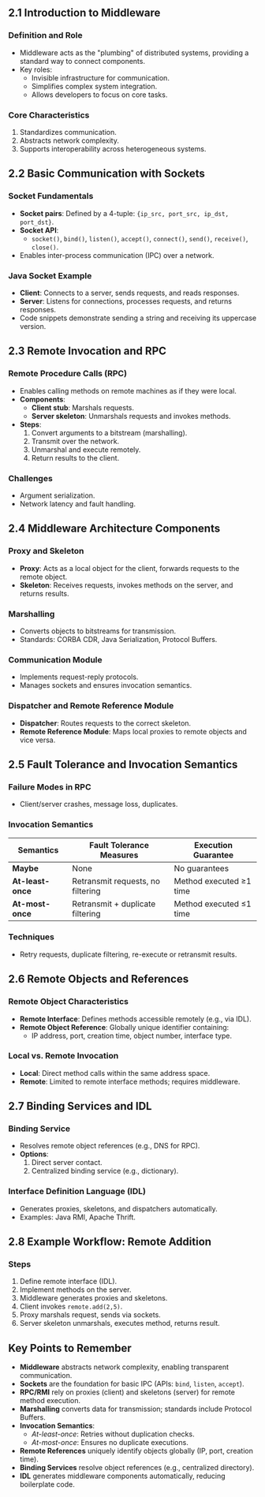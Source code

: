 ## 2.1 Introduction to Middleware

### Definition and Role

- Middleware acts as the "plumbing" of distributed systems, providing a standard way to connect components.
- Key roles:
  - Invisible infrastructure for communication.
  - Simplifies complex system integration.
  - Allows developers to focus on core tasks.

### Core Characteristics

1. Standardizes communication.
2. Abstracts network complexity.
3. Supports interoperability across heterogeneous systems.

## 2.2 Basic Communication with Sockets

### Socket Fundamentals

- **Socket pairs**: Defined by a 4-tuple: `{ip_src, port_src, ip_dst, port_dst}`.
- **Socket API**:
  - `socket()`, `bind()`, `listen()`, `accept()`, `connect()`, `send()`, `receive()`, `close()`.
- Enables inter-process communication (IPC) over a network.

### Java Socket Example

- **Client**: Connects to a server, sends requests, and reads responses.
- **Server**: Listens for connections, processes requests, and returns responses.
- Code snippets demonstrate sending a string and receiving its uppercase version.

## 2.3 Remote Invocation and RPC

### Remote Procedure Calls (RPC)

- Enables calling methods on remote machines as if they were local.
- **Components**:
  - **Client stub**: Marshals requests.
  - **Server skeleton**: Unmarshals requests and invokes methods.
- **Steps**:
  1. Convert arguments to a bitstream (marshalling).
  2. Transmit over the network.
  3. Unmarshal and execute remotely.
  4. Return results to the client.

### Challenges

- Argument serialization.
- Network latency and fault handling.

## 2.4 Middleware Architecture Components

### Proxy and Skeleton

- **Proxy**: Acts as a local object for the client, forwards requests to the remote object.
- **Skeleton**: Receives requests, invokes methods on the server, and returns results.

### Marshalling

- Converts objects to bitstreams for transmission.
- Standards: CORBA CDR, Java Serialization, Protocol Buffers.

### Communication Module

- Implements request-reply protocols.
- Manages sockets and ensures invocation semantics.

### Dispatcher and Remote Reference Module

- **Dispatcher**: Routes requests to the correct skeleton.
- **Remote Reference Module**: Maps local proxies to remote objects and vice versa.

## 2.5 Fault Tolerance and Invocation Semantics

### Failure Modes in RPC

- Client/server crashes, message loss, duplicates.

### Invocation Semantics

| Semantics         | Fault Tolerance Measures          | Execution Guarantee     |
| ----------------- | --------------------------------- | ----------------------- |
| **Maybe**         | None                              | No guarantees           |
| **At-least-once** | Retransmit requests, no filtering | Method executed ≥1 time |
| **At-most-once**  | Retransmit + duplicate filtering  | Method executed ≤1 time |

### Techniques

- Retry requests, duplicate filtering, re-execute or retransmit results.

## 2.6 Remote Objects and References

### Remote Object Characteristics

- **Remote Interface**: Defines methods accessible remotely (e.g., via IDL).
- **Remote Object Reference**: Globally unique identifier containing:
  - IP address, port, creation time, object number, interface type.

### Local vs. Remote Invocation

- **Local**: Direct method calls within the same address space.
- **Remote**: Limited to remote interface methods; requires middleware.

## 2.7 Binding Services and IDL

### Binding Service

- Resolves remote object references (e.g., DNS for RPC).
- **Options**:
  1. Direct server contact.
  2. Centralized binding service (e.g., dictionary).

### Interface Definition Language (IDL)

- Generates proxies, skeletons, and dispatchers automatically.
- Examples: Java RMI, Apache Thrift.

## 2.8 Example Workflow: Remote Addition

### Steps

1. Define remote interface (IDL).
2. Implement methods on the server.
3. Middleware generates proxies and skeletons.
4. Client invokes `remote.add(2,5)`.
5. Proxy marshals request, sends via sockets.
6. Server skeleton unmarshals, executes method, returns result.

## Key Points to Remember

- **Middleware** abstracts network complexity, enabling transparent communication.
- **Sockets** are the foundation for basic IPC (APIs: `bind`, `listen`, `accept`).
- **RPC/RMI** rely on proxies (client) and skeletons (server) for remote method execution.
- **Marshalling** converts data for transmission; standards include Protocol Buffers.
- **Invocation Semantics**:
  - _At-least-once_: Retries without duplication checks.
  - _At-most-once_: Ensures no duplicate executions.
- **Remote References** uniquely identify objects globally (IP, port, creation time).
- **Binding Services** resolve object references (e.g., centralized directory).
- **IDL** generates middleware components automatically, reducing boilerplate code.
